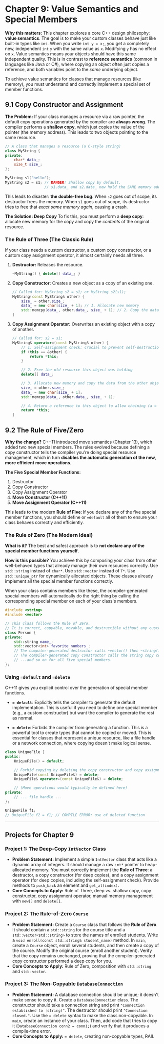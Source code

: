 # Chapter 9: Value Semantics and Special Members

**Why this matters:** This chapter explores a core C++ design philosophy: **value semantics**. The goal is to make your custom classes behave just like built-in types like `int`. When you write `int y = x;`, you get a completely new, independent `int` `y` with the same value as `x`. Modifying `y` has no effect on `x`. Value semantics means your objects should have this same independent quality. This is in contrast to **reference semantics** (common in languages like Java or C#), where copying an object often just copies a reference, and both variables point to the *same* underlying object.

To achieve value semantics for classes that manage resources (like memory), you must understand and correctly implement a special set of member functions.

## 9.1 Copy Constructor and Assignment

**The Problem:** If your class manages a resource via a raw pointer, the default copy operations generated by the compiler are **always wrong**. The compiler performs a **shallow copy**, which just copies the value of the pointer (the memory address). This leads to two objects pointing to the same resource.

```cpp
// A class that manages a resource (a C-style string)
class MyString {
private:
    char* data_;
    size_t size_;
};

MyString s1("hello");
MyString s2 = s1; // DANGER! Shallow copy by default.
                  // s1.data_ and s2.data_ now hold the SAME memory address.
```
This leads to disaster: **the double-free bug**. When `s2` goes out of scope, its destructor frees the memory. When `s1` goes out of scope, its destructor tries to free that *exact same memory again*, causing a crash.

**The Solution: Deep Copy**
To fix this, you must perform a **deep copy**: allocate new memory for the copy and copy the *contents* of the original resource.

### The Rule of Three (The Classic Rule)

If your class needs a custom destructor, a custom copy constructor, or a custom copy assignment operator, it almost certainly needs all three.

1.  **Destructor:** Releases the resource.
    ```cpp
    ~MyString() { delete[] data_; }
    ```

2.  **Copy Constructor:** Creates a new object as a copy of an existing one.
    ```cpp
    // Called for: MyString s2 = s1; or MyString s2(s1);
    MyString(const MyString& other) {
        size_ = other.size_;
        data_ = new char[size_ + 1]; // 1. Allocate new memory
        std::memcpy(data_, other.data_, size_ + 1); // 2. Copy the data
    }
    ```

3.  **Copy Assignment Operator:** Overwrites an existing object with a copy of another.
    ```cpp
    // Called for: s2 = s1;
    MyString& operator=(const MyString& other) {
        // 1. Self-assignment check: crucial to prevent self-destruction!
        if (this == &other) {
            return *this;
        }

        // 2. Free the old resource this object was holding
        delete[] data_;

        // 3. Allocate new memory and copy the data from the other object
        size_ = other.size_;
        data_ = new char[size_ + 1];
        std::memcpy(data_, other.data_, size_ + 1);

        // 4. Return a reference to this object to allow chaining (a = b = c)
        return *this;
    }
    ```

## 9.2 The Rule of Five/Zero

**Why the change?** C++11 introduced move semantics (Chapter 13), which added two new special members. The rules evolved because defining a copy constructor tells the compiler you're doing special resource management, which in turn **disables the automatic generation of the new, more efficient move operations**.

**The Five Special Member Functions:**
1.  Destructor
2.  Copy Constructor
3.  Copy Assignment Operator
4.  **Move Constructor (C++11)**
5.  **Move Assignment Operator (C++11)**

This leads to the modern **Rule of Five**: If you declare any of the five special member functions, you should define or `=default` all of them to ensure your class behaves correctly and efficiently.

### The Rule of Zero (The Modern Ideal)

**What is it?** The best and safest approach is to **not declare any of the special member functions yourself**. 

**How is this possible?** You achieve this by composing your class from other well-behaved types that already manage their own resources correctly. Use `std::string` instead of `char*`. Use `std::vector` instead of `T*`. Use `std::unique_ptr` for dynamically allocated objects. These classes already implement all the special member functions correctly.

When your class contains members like these, the compiler-generated special members will automatically do the right thing by calling the corresponding special member on each of your class's members.

```cpp
#include <string>
#include <vector>

// This class follows the Rule of Zero.
// It is correct, copyable, movable, and destructible without any custom code.
class Person {
private:
    std::string name_;
    std::vector<int> favorite_numbers_;
    // The compiler-generated destructor calls ~vector() then ~string().
    // The compiler-generated copy constructor calls the string copy constructor then the vector copy constructor.
    // ...and so on for all five special members.
};
```

### Using `=default` and `=delete`

C++11 gives you explicit control over the generation of special member functions.

*   **`= default`**: Explicitly tells the compiler to generate the default implementation. This is useful if you need to define one special member (e.g., a custom constructor) but want the compiler to generate the rest as normal.

*   **`= delete`**: Forbids the compiler from generating a function. This is a powerful tool to create types that cannot be copied or moved. This is essential for classes that represent a unique resource, like a file handle or a network connection, where copying doesn't make logical sense.

```cpp
class UniqueFile {
public:
    UniqueFile() = default;

    // Forbid copying by deleting the copy constructor and copy assignment operator
    UniqueFile(const UniqueFile&) = delete;
    UniqueFile& operator=(const UniqueFile&) = delete;

    // (Move operations would typically be defined here)
private:
    // ... file handle ...
};

UniqueFile f1;
// UniqueFile f2 = f1; // COMPILE ERROR: use of deleted function
```

---

## Projects for Chapter 9

### Project 1: The Deep-Copy `IntVector` Class

*   **Problem Statement:** Implement a simple `IntVector` class that acts like a dynamic array of integers. It should manage a raw `int*` pointer to heap-allocated memory. You must correctly implement the **Rule of Three**: a destructor, a copy constructor (for deep copies), and a copy assignment operator (for deep copies, including the self-assignment check). Provide methods to `push_back` an element and `get_at(index)`.
*   **Core Concepts to Apply:** Rule of Three, deep vs. shallow copy, copy constructor, copy assignment operator, manual memory management with `new[]` and `delete[]`.

### Project 2: The Rule-of-Zero `Course`

*   **Problem Statement:** Create a `Course` class that follows the **Rule of Zero**. It should contain a `std::string` for the course title and a `std::vector<std::string>` to store the names of enrolled students. Write a `void enroll(const std::string& student_name)` method. In `main`, create a `Course` object, enroll several students, and then create a copy of the course. Modify the original course (enroll another student). Verify that the copy remains unchanged, proving that the compiler-generated copy constructor performed a deep copy for you.
*   **Core Concepts to Apply:** Rule of Zero, composition with `std::string` and `std::vector`.

### Project 3: The Non-Copyable `DatabaseConnection`

*   **Problem Statement:** A database connection should be unique; it doesn't make sense to copy it. Create a `DatabaseConnection` class. The constructor should take a connection string and print `"Connection established to [string]"`. The destructor should print `"Connection closed."`. Use the `= delete` syntax to make the class non-copyable. In `main`, create an instance of your class. Then, add code that tries to copy it (`DatabaseConnection conn2 = conn1;`) and verify that it produces a compile-time error.
*   **Core Concepts to Apply:** `= delete`, creating non-copyable types, RAII.